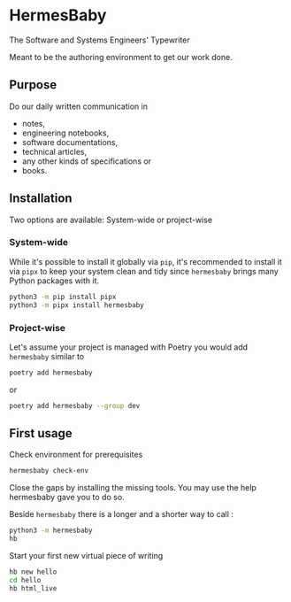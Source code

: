 # HermesBaby

The Software and Systems Engineers' Typewriter

Meant to be the authoring environment to get our work done.

## Purpose

Do our daily written communication in

- notes,
- engineering notebooks,
- software documentations,
- technical articles,
- any other kinds of specifications or
- books.


## Installation

Two options are available: System-wide or project-wise

### System-wide

While it's possible to install it globally via `pip`, it's recommended to install it via `pipx` to keep your system clean and tidy since `hermesbaby` brings many Python packages with it.


```bash
python3 -m pip install pipx
python3 -m pipx install hermesbaby
```


### Project-wise

Let's assume your project is managed with Poetry you would add `hermesbaby` similar to

```bash
poetry add hermesbaby
```

or

```bash
poetry add hermesbaby --group dev
```


## First usage

Check environment for prerequisites

```bash
hermesbaby check-env
```

Close the gaps by installing the missing tools. You may use the help hermesbaby gave you to do so.

Beside `hermesbaby` there is a longer and a shorter way to call :

```bash
python3 -m hermesbaby
hb
```

Start your first new virtual piece of writing

```bash
hb new hello
cd hello
hb html_live
```
